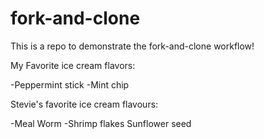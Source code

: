 # fork-and-clone

This is a repo to demonstrate the fork-and-clone workflow!


My Favorite ice cream flavors:

-Peppermint stick
-Mint chip

Stevie's favorite ice cream flavours:

-Meal Worm
-Shrimp flakes
Sunflower seed




